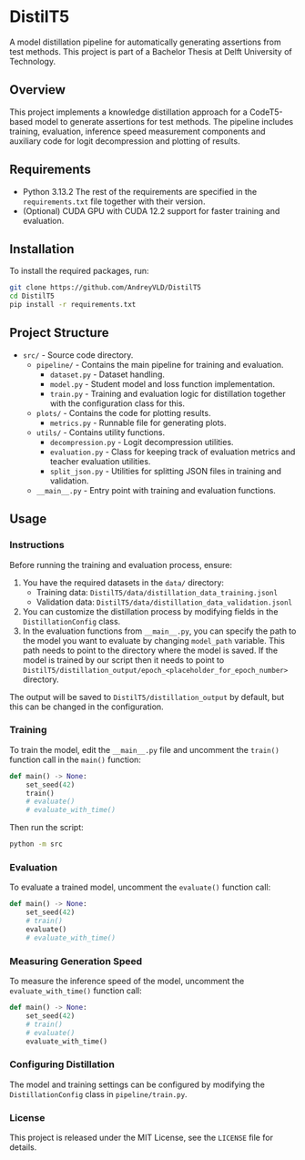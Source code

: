 # DistilT5

A model distillation pipeline for automatically generating assertions from test methods. This project is part of a
Bachelor Thesis at Delft University of Technology.

## Overview

This project implements a knowledge distillation approach for a CodeT5-based model to generate assertions for test
methods. The pipeline includes training, evaluation, inference speed measurement components and auxiliary code for logit
decompression and plotting of results.

## Requirements

- Python 3.13.2
  The rest of the requirements are specified in the `requirements.txt` file together with their version.
- (Optional) CUDA GPU with CUDA 12.2 support for faster training and evaluation.

## Installation

To install the required packages, run:

```bash
git clone https://github.com/AndreyVLD/DistilT5
cd DistilT5
pip install -r requirements.txt
```

## Project Structure

- `src/` - Source code directory.
    - `pipeline/` - Contains the main pipeline for training and evaluation.
        - `dataset.py` - Dataset handling.
        - `model.py` - Student model and loss function implementation.
        - `train.py` - Training and evaluation logic for distillation together with the configuration class for this.
    - `plots/` - Contains the code for plotting results.
        - `metrics.py` - Runnable file for generating plots.
    - `utils/` - Contains utility functions.
        - `decompression.py` - Logit decompression utilities.
        - `evaluation.py` - Class for keeping track of evaluation metrics and teacher evaluation utilities.
        - `split_json.py` - Utilities for splitting JSON files in training and validation.
    - `__main__.py` - Entry point with training and evaluation functions.

## Usage

### Instructions

Before running the training and evaluation process, ensure:

1. You have the required datasets in the `data/` directory:
    - Training data: `DistilT5/data/distillation_data_training.jsonl`
    - Validation data: `DistilT5/data/distillation_data_validation.jsonl`
2. You can customize the distillation process by modifying fields in the `DistillationConfig` class.
3. In the evaluation functions from `__main__.py`, you can specify the path to the model you want to evaluate by
   changing `model_path` variable. This path needs to point to the directory where the model is saved. If the model
   is trained by our script then it needs to point to
   `DistilT5/distillation_output/epoch_<placeholder_for_epoch_number>` directory.

The output will be saved to `DistilT5/distillation_output` by default, but this can be changed in the configuration.

### Training

To train the model, edit the `__main__.py` file and uncomment the `train()` function call in the `main()` function:

```python
def main() -> None:
    set_seed(42)
    train()
    # evaluate()
    # evaluate_with_time()
```

Then run the script:

```bash
python -m src
```

### Evaluation

To evaluate a trained model, uncomment the `evaluate()` function call:

```python
def main() -> None:
    set_seed(42)
    # train()
    evaluate()
    # evaluate_with_time()
```

### Measuring Generation Speed

To measure the inference speed of the model, uncomment the `evaluate_with_time()` function call:

```python
def main() -> None:
    set_seed(42)
    # train()
    # evaluate()
    evaluate_with_time()
```

### Configuring Distillation

The model and training settings can be configured by modifying the `DistillationConfig` class in `pipeline/train.py`.

### License

This project is released under the MIT License, see the `LICENSE` file for details.
